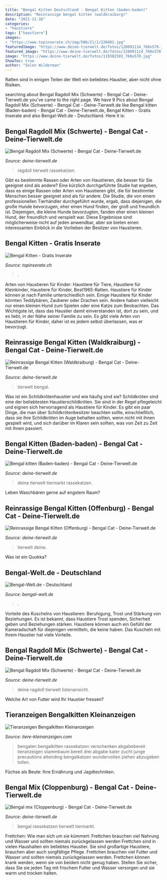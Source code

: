 ```yaml
---
title: "Bengal Kitten Deutschland - Bengal Kitten (baden-baden)"
description: "Reinrassige bengal kitten (waldkraiburg)"
date: "2021-11-16"
categories:
- "haustiere"
tags: ["haustiere"]
images:
- "https://www.topinserate.ch/img/500/21/1/220482.jpg"
featuredImage: "https://www.deine-tierwelt.de/fotos/128091114_760x570.jpg"
featured_image: "https://www.deine-tierwelt.de/fotos/128091114_760x570.jpg"
image: "https://www.deine-tierwelt.de/fotos/119382503_760x570.jpg"
ShowToc: true
author: "Solon Wilderman"
---
```



Ratten sind in einigen Teilen der Welt ein beliebtes Haustier, aber nicht ohne Risiken.

	

		
searching about Bengal Ragdoll Mix (Schwerte) - Bengal Cat - Deine-Tierwelt.de you've came to the right page. We have 9 Pics about Bengal Ragdoll Mix (Schwerte) - Bengal Cat - Deine-Tierwelt.de like Bengal kitten (Baden-baden) - Bengal Cat - Deine-Tierwelt.de, Bengal Kitten - Gratis Inserate and also Bengal-Welt.de - Deutschland. Here it is:
		
    
## Bengal Ragdoll Mix (Schwerte) - Bengal Cat - Deine-Tierwelt.de

<img loading=lazy src="https://www.deine-tierwelt.de/fotos/119382460_760x570.jpg" onerror="this.onerror=null;this.src='https://tse1.mm.bing.net/th?id=OIP.XB0-iK51qspY-S15v8c24AHaFj&amp;pid=15.1';" alt="Bengal Ragdoll Mix (Schwerte) - Bengal Cat - Deine-Tierwelt.de">

_Source: deine-tierwelt.de_

>ragdoll tierwelt rassekatzen. 

	

Gibt es bestimmte Rassen oder Arten von Haustieren, die besser für Sie geeignet sind als andere?
Eine kürzlich durchgeführte Studie hat ergeben, dass es einige Rassen oder Arten von Haustieren gibt, die für bestimmte Menschen besser geeignet sind als für andere. Die Studie, die von einem professionellen Tierhändler durchgeführt wurde, ergab, dass diejenigen, die große Hunde bevorzugen, eher einen Hund finden, der groß und freundlich ist. Diejenigen, die kleine Hunde bevorzugten, fanden eher einen kleinen Hund, der freundlich und verspielt war. Diese Ergebnisse sind möglicherweise nicht auf jeden anwendbar, aber sie bieten einen interessanten Einblick in die Vorlieben der Besitzer von Haustieren.

    
## Bengal Kitten - Gratis Inserate

<img loading=lazy src="https://www.topinserate.ch/img/500/21/1/220482.jpg" onerror="this.onerror=null;this.src='https://tse3.mm.bing.net/th?id=OIP.JgXut06RUQ6Zu0_fGB37kwHaFj&amp;pid=15.1';" alt="Bengal Kitten - Gratis Inserate">

_Source: topinserate.ch_

>. 

	

Arten von Haustieren für Kinder: Haustiere für Tiere, Haustiere für Kleinkinder, Haustiere für Kinder, Best1965-Ratten.
Haustiere für Kinder können je nach Familie unterschiedlich sein. Einige Haustiere für Kinder könnten Teddybären, Zauberer oder Drachen sein. Andere haben vielleicht nur einen kleinen Hund zum Spielen oder eine Katze zum Beobachten. Das Wichtigste ist, dass das Haustier damit einverstanden ist, dort zu sein, und es liebt, in der Nähe seiner Familie zu sein. Es gibt viele Arten von Haustieren für Kinder, daher ist es jedem selbst überlassen, was er bevorzugt.

    
## Reinrassige Bengal Kitten (Waldkraiburg) - Bengal Cat - Deine-Tierwelt.de

<img loading=lazy src="https://www.deine-tierwelt.de/fotos/128341910_xl.jpg" onerror="this.onerror=null;this.src='https://tse4.mm.bing.net/th?id=OIP.AHko2svHigZqpg6S7jfMTAHaJ4&amp;pid=15.1';" alt="Reinrassige Bengal Kitten (Waldkraiburg) - Bengal Cat - Deine-Tierwelt.de">

_Source: deine-tierwelt.de_

>tierwelt bengal. 

	

Was ist ein Schildkrötenhaustier und wie häufig sind sie?
Schildkröten sind eine der beliebtesten Haustierschildkröten. Sie sind in der Regel pflegeleicht und eignen sich hervorragend als Haustiere für Kinder. Es gibt ein paar Dinge, die man über Schildkrötenbesitzer beachten sollte, einschließlich, dass sie ihre Schildkröten im Auge behalten sollten, wenn nicht mit ihnen gespielt wird, und sich darüber im Klaren sein sollten, was von Zeit zu Zeit mit ihnen passiert.

    
## Bengal Kitten (Baden-baden) - Bengal Cat - Deine-Tierwelt.de

<img loading=lazy src="https://www.deine-tierwelt.de/fotos/127199316_760x570.jpg" onerror="this.onerror=null;this.src='https://tse1.mm.bing.net/th?id=OIP.qB0nV5nVVdbZknJeFRb2kAHaFj&amp;pid=15.1';" alt="Bengal kitten (Baden-baden) - Bengal Cat - Deine-Tierwelt.de">

_Source: deine-tierwelt.de_

>deine tierwelt tiermarkt rassekatzen. 

	

Leben Waschbären gerne auf engstem Raum?

    
## Reinrassige Bengal Kitten (Offenburg) - Bengal Cat - Deine-Tierwelt.de

<img loading=lazy src="https://www.deine-tierwelt.de/fotos/126898237_xl.jpg" onerror="this.onerror=null;this.src='https://tse4.mm.bing.net/th?id=OIP.FkwBSYcqbrvZsGxNWYmUGwHaJ4&amp;pid=15.1';" alt="Reinrassige Bengal Kitten (Offenburg) - Bengal Cat - Deine-Tierwelt.de">

_Source: deine-tierwelt.de_

>tierwelt deine. 

	

Was ist ein Quokka?

    
## Bengal-Welt.de - Deutschland

<img loading=lazy src="http://bengal-welt.de/.cm4all/uproc.php/0/Bilder 1118/.45304297_2021150741302241_6040153567975702528_n.jpg/scale?_=166de744dc0" onerror="this.onerror=null;this.src='https://tse3.mm.bing.net/th?id=OIP.YrFWpwMn4OQNmvG-0ZIuAwHaE8&amp;pid=15.1';" alt="Bengal-Welt.de - Deutschland">

_Source: bengal-welt.de_

>. 

	

Vorteile des Kuschelns von Haustieren: Beruhigung, Trost und Stärkung von Beziehungen.
Es ist bekannt, dass Haustiere Trost spenden, Sicherheit geben und Beziehungen stärken. Haustiere können auch ein Gefühl der Kameradschaft für diejenigen vermitteln, die keine haben. Das Kuscheln mit Ihrem Haustier hat viele Vorteile.

    
## Bengal Ragdoll Mix (Schwerte) - Bengal Cat - Deine-Tierwelt.de

<img loading=lazy src="https://www.deine-tierwelt.de/fotos/119382503_760x570.jpg" onerror="this.onerror=null;this.src='https://tse2.mm.bing.net/th?id=OIP.dMDrxYOgbCUxrUxwgcnplQHaFj&amp;pid=15.1';" alt="Bengal Ragdoll Mix (Schwerte) - Bengal Cat - Deine-Tierwelt.de">

_Source: deine-tierwelt.de_

>deine ragdoll tierwelt listenansicht. 

	

Welche Art von Futter wird Ihr Haustier fressen?

    
## Tieranzeigen Bengalkitten Kleinanzeigen

<img loading=lazy src="http://www.tiere-kleinanzeigen.com/export/20160912100000.jpg" onerror="this.onerror=null;this.src='https://tse4.mm.bing.net/th?id=OIP.w86TIMu1Nq2hYqlp-5sTBwHaHQ&amp;pid=15.1';" alt="Tieranzeigen Bengalkitten Kleinanzeigen">

_Source: tiere-kleinanzeigen.com_

>bengalen bengalkitten rassekatzen verschenken abgabebereit tieranzeigen stammbaum bereit drei abgabe kater zucht junge precautions attending bengalkatzen wundervollen ziehen abzugeben tollen. 

	

Füchse als Beute: Ihre Ernährung und Jagdtechniken.

    
## Bengal Mix (Cloppenburg) - Bengal Cat - Deine-Tierwelt.de

<img loading=lazy src="https://www.deine-tierwelt.de/fotos/128091114_760x570.jpg" onerror="this.onerror=null;this.src='https://tse2.mm.bing.net/th?id=OIP.m9LrW-a2mh42OGY4VHmkNwHaFj&amp;pid=15.1';" alt="Bengal mix (Cloppenburg) - Bengal Cat - Deine-Tierwelt.de">

_Source: deine-tierwelt.de_

>bengal rassekatzen tierwelt tiermarkt. 

	

Frettchen: Wie man sich um sie kümmert: Frettchen brauchen viel Nahrung und Wasser und sollten niemals zurückgelassen werden
Frettchen sind in vielen Haushalten ein beliebtes Haustier. Sie sind großartige Haustiere, brauchen aber auch sorgfältige Pflege. Frettchen brauchen viel Futter und Wasser und sollten niemals zurückgelassen werden. Frettchen können krank werden, wenn sie von beidem nicht genug haben. Stellen Sie sicher, dass Sie sie jeden Tag mit frischem Futter und Wasser versorgen und sie warm und trocken halten.

